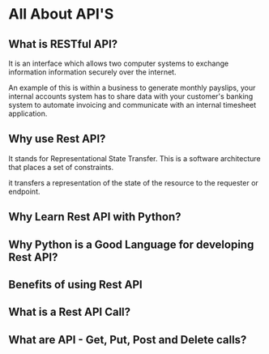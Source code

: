 # All About API'S

## What is RESTful API?

It is an interface which allows two computer systems to exchange information information securely over the internet.
    
An example of this is within a business to generate monthly payslips, your internal accounts system has to share data with your customer's banking system to automate invoicing and communicate with an internal timesheet application.

## Why use Rest API?

It stands for Representational State Transfer. This is a software architecture that places a set of constraints. 

it transfers a representation of the state of the resource to the requester or endpoint.

## Why Learn Rest API with Python?

## Why Python is a Good Language for developing Rest API?

## Benefits of using Rest API

## What is a Rest API Call?

## What are API - Get, Put, Post and Delete calls?